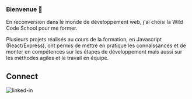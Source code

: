 ### Bienvenue 👋

En reconversion dans le monde de développement web, j'ai choisi la Wild Code School pour me former.

Plusieurs projets réalisés au cours de la formation, en Javascript (React/Express), ont permis de mettre en pratique les connaissances et de monter en compétences sur les étapes de développement mais aussi sur les méthodes agiles et le travail en équipe. 

## Connect
[<img align="left" alt="linked-in" src="https://img.shields.io/badge/linkedin-%230077B5.svg?&style=for-the-badge&logo=linkedin&logoColor=white" />](https://www.linkedin.com/in/laura-trehout)

<!-- ## Skills

[<img align="left" alt="html5" src="https://img.shields.io/badge/-HTML5-#E34F26?logo=html5&logoColor=black" />]

[<img align="left" alt="css3" src="https://img.shields.io/badge/-CSS3-#1572B6?logo=css3&logoColor=white" />]

[<img align="left" alt="js" src="https://img.shields.io/badge/-Javascript-#F7DF1E?logo=javascript&logoColor=black" />]

[<img align="left" alt="react" src="https://img.shields.io/badge/-React-#61DAFB?logo=react&logoColor=white" />]

[<img align="left" alt="reactrouter" src="https://img.shields.io/badge/-React%20Router-#CA4245?logo=react-router&logoColor=black" />]

[<img align="left" alt="node" src="https://img.shields.io/badge/-Node-#339933?logo=node-dot-js&logoColor=white" />]

[<img align="left" alt="express" src="https://img.shields.io/badge/-Express-#000000?logo=express&logoColor=white" />]

[<img align="left" alt="mysql" src="https://img.shields.io/badge/-MySQL-#4479A1?logo=mysql&logoColor=black" />]

[<img align="left" alt="git" src="https://img.shields.io/badge/-Git-#F05032?logo=git&logoColor=white" />]

[<img align="left" alt="npm" src="https://img.shields.io/badge/-npm-#CB3837?logo=npm&logoColor=black" />]

[<img align="left" alt="vsc" src="https://img.shields.io/badge/-VSCode-#007ACC?logo=visual-studio-code&logoColor=white" />]

[<img align="left" alt="postman" src="https://img.shields.io/badge/-Postman-#FF6C37?logo=postman&logoColor=black" />] -->



